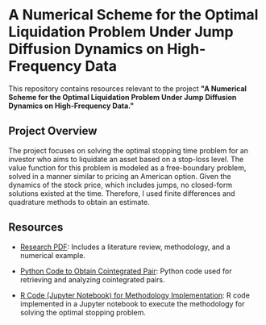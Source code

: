 # A Numerical Scheme for the Optimal Liquidation Problem Under Jump Diffusion Dynamics on High-Frequency Data

This repository contains resources relevant to the project **"A Numerical Scheme for the Optimal Liquidation Problem Under Jump Diffusion Dynamics on High-Frequency Data."**

## Project Overview
The project focuses on solving the optimal stopping time problem for an investor who aims to liquidate an asset based on a stop-loss level. The value function for this problem is modeled as a free-boundary problem, solved in a manner similar to pricing an American option. Given the dynamics of the stock price, which includes jumps, no closed-form solutions existed at the time. Therefore, I used finite differences and quadrature methods to obtain an estimate.

## Resources

- [Research PDF](https://github.com/kenrickraymond/Optimal-Exit-Problem/blob/main/A_Numerical_Scheme_for_the_Optimal_Liquidation_Problem_Under_Jump_Diffusion_Dynamics_on_High_Frequency_Data.pdf): Includes a literature review, methodology, and a numerical example.

- [Python Code to Obtain Cointegrated Pair](https://github.com/kenrickraymond/Optimal-Exit-Problem/blob/main/dataRetrieverLatest.ipynb): Python code used for retrieving and analyzing cointegrated pairs.

- [R Code (Jupyter Notebook) for Methodology Implementation](https://github.com/kenrickraymond/Optimal-Exit-Problem/blob/main/Optimal%20Exit%20Problem.ipynb): R code implemented in a Jupyter notebook to execute the methodology for solving the optimal stopping problem.
